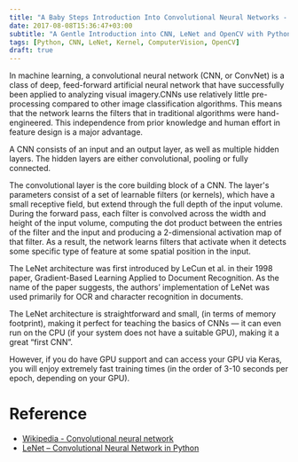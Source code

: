 ```yaml
---
title: "A Baby Steps Introduction Into Convolutional Neural Networks - The Missing Manual"
date: 2017-08-08T15:36:47+03:00
subtitle: "A Gentle Introduction into CNN, LeNet and OpenCV with Python 3"
tags: [Python, CNN, LeNet, Kernel, ComputerVision, OpenCV]
draft: true
---
```

In machine learning, a convolutional neural network (CNN, or ConvNet) is a class of deep, feed-forward artificial neural network that have successfully been applied to analyzing visual imagery.CNNs use relatively little pre-processing compared to other image classification algorithms. This means that the network learns the filters that in traditional algorithms were hand-engineered. This independence from prior knowledge and human effort in feature design is a major advantage.

A CNN consists of an input and an output layer, as well as multiple hidden layers. The hidden layers are either convolutional, pooling or fully connected.

The convolutional layer is the core building block of a CNN. The layer's parameters consist of a set of learnable filters (or kernels), which have a small receptive field, but extend through the full depth of the input volume. During the forward pass, each filter is convolved across the width and height of the input volume, computing the dot product between the entries of the filter and the input and producing a 2-dimensional activation map of that filter. As a result, the network learns filters that activate when it detects some specific type of feature at some spatial position in the input.

The LeNet architecture was first introduced by LeCun et al. in their 1998 paper, Gradient-Based Learning Applied to Document Recognition. As the name of the paper suggests, the authors’ implementation of LeNet was used primarily for OCR and character recognition in documents.

The LeNet architecture is straightforward and small, (in terms of memory footprint), making it perfect for teaching the basics of CNNs — it can even run on the CPU (if your system does not have a suitable GPU), making it a great “first CNN”.

However, if you do have GPU support and can access your GPU via Keras, you will enjoy extremely fast training times (in the order of 3-10 seconds per epoch, depending on your GPU).

# Reference
* [Wikipedia - Convolutional neural network](https://en.wikipedia.org/wiki/Convolutional_neural_network)
* [LeNet – Convolutional Neural Network in Python](http://www.pyimagesearch.com/2016/08/01/lenet-convolutional-neural-network-in-python/)
